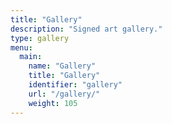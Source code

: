 ```yaml
---
title: "Gallery"
description: "Signed art gallery."
type: gallery
menu:
  main:
    name: "Gallery"
    title: "Gallery"
    identifier: "gallery"
    url: "/gallery/"
    weight: 105
---
```

